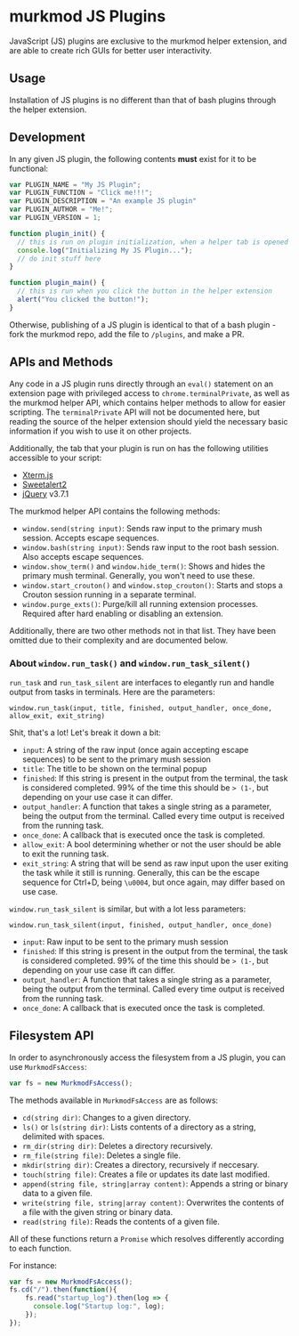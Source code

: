 # murkmod JS Plugins

JavaScript (JS) plugins are exclusive to the murkmod helper extension, and are able to create rich GUIs for better user interactivity.

## Usage

Installation of JS plugins is no different than that of bash plugins through the helper extension.

## Development

In any given JS plugin, the following contents **must** exist for it to be functional:

```js
var PLUGIN_NAME = "My JS Plugin";
var PLUGIN_FUNCTION = "Click me!!!";
var PLUGIN_DESCRIPTION = "An example JS plugin"
var PLUGIN_AUTHOR = "Me!";
var PLUGIN_VERSION = 1;

function plugin_init() {
  // this is run on plugin initialization, when a helper tab is opened
  console.log("Initializing My JS Plugin...");
  // do init stuff here
}

function plugin_main() {
  // this is run when you click the button in the helper extension
  alert("You clicked the button!");
}
```

Otherwise, publishing of a JS plugin is identical to that of a bash plugin - fork the murkmod repo, add the file to `/plugins`, and make a PR.

## APIs and Methods

Any code in a JS plugin runs directly through an `eval()` statement on an extension page with privileged access to `chrome.terminalPrivate`, as well as the murkmod helper API, which contains helper methods to allow for easier scripting. The `terminalPrivate` API will not be documented here, but reading the source of the helper extension should yield the necessary basic information if you wish to use it on other projects.

Additionally, the tab that your plugin is run on has the following utilities accessible to your script:

- [Xterm.js](https://xtermjs.org/)
- [Sweetalert2](https://sweetalert2.com/download)
- [jQuery](https://jquery.com/) v3.7.1

The murkmod helper API contains the following methods:

- `window.send(string input)`: Sends raw input to the primary mush session. Accepts escape sequences.
- `window.bash(string input)`: Sends raw input to the root bash session. Also accepts escape sequences.
- `window.show_term()` and `window.hide_term()`: Shows and hides the primary mush terminal. Generally, you won't need to use these.
- `window.start_crouton()` and `window.stop_crouton()`: Starts and stops a Crouton session running in a separate terminal.
- `window.purge_exts()`: Purge/kill all running extension processes. Required after hard enabling or disabling an extension.

Additionally, there are two other methods not in that list. They have been omitted due to their complexity and are documented below.

### About `window.run_task()` and `window.run_task_silent()`

`run_task` and `run_task_silent` are interfaces to elegantly run and handle output from tasks in terminals. Here are the parameters:

`window.run_task(input, title, finished, output_handler, once_done, allow_exit, exit_string)`

Shit, that's a lot! Let's break it down a bit:

- `input`: A string of the raw input (once again accepting escape sequences) to be sent to the primary mush session
- `title`: The title to be shown on the terminal popup
- `finished`: If this string is present in the output from the terminal, the task is considered completed. 99% of the time this should be `> (1-`, but depending on your use case it can differ.
- `output_handler`: A function that takes a single string as a parameter, being the output from the terminal. Called every time output is received from the running task.
- `once_done`: A callback that is executed once the task is completed.
- `allow_exit`: A bool determining whether or not the user should be able to exit the running task.
- `exit_string`: A string that will be send as raw input upon the user exiting the task while it still is running. Generally, this can be the escape sequence for Ctrl+D, being `\u0004`, but once again, may differ based on use case.

`window.run_task_silent` is similar, but with a lot less parameters:

`window.run_task_silent(input, finished, output_handler, once_done)`

- `input`: Raw input to be sent to the primary mush session
- `finished`: If this string is present in the output from the terminal, the task is considered completed. 99% of the time this should be `> (1-`, but depending on your use case ift can differ.
- `output_handler`: A function that takes a single string as a parameter, being the output from the terminal. Called every time output is received from the running task.
- `once_done`: A callback that is executed once the task is completed.

## Filesystem API

In order to asynchronously access the filesystem from a JS plugin, you can use `MurkmodFsAccess`:

```js
var fs = new MurkmodFsAccess();
```

The methods available in `MurkmodFsAccess` are as follows:

- `cd(string dir)`: Changes to a given directory.
- `ls()` or `ls(string dir)`: Lists contents of a directory as a string, delimited with spaces.
- `rm_dir(string dir)`: Deletes a directory recursively.
- `rm_file(string file)`: Deletes a single file.
- `mkdir(string dir)`: Creates a directory, recursively if neccesary.
- `touch(string file)`: Creates a file or updates its date last modified.
- `append(string file, string|array content)`: Appends a string or binary data to a given file.
- `write(string file, string|array content)`: Overwrites the contents of a file with the given string or binary data.
- `read(string file)`: Reads the contents of a given file.

All of these functions return a `Promise` which resolves differently according to each function.

For instance:

```js
var fs = new MurkmodFsAccess();
fs.cd("/").then(function(){
    fs.read("startup_log").then(log => {
      console.log("Startup log:", log);
    });
});
```